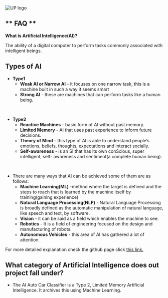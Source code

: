 <img src="https://cs.up.ac.za/static/images/headerUP.jpg" alt="UP logo">


## ** FAQ **

**What is Artificial Intelligence(AI)?**

The ability of a digital computer to perform tasks commonly associated with intelligent beings.

## **Types of AI**
- **Type1**
  - **Weak AI or Narrow AI**  - it focuses on one narrow task, this is a machine built in such a way it seems smart
  - **Strong AI** - these are machines that can perform tasks like a human being.

<br>

- **Type2**
  - **Reactive Machines** - basic form of AI without past memory.
  - **Limited Memory** - AI that uses past experience to inform future decisions. 
  - **Theory of Mind** - this type of AI is able to understand people’s emotions, beliefs, thoughts, expectations and interact socially.
  - **Self-awareness** - is an SI that has its own conScious, super intelligent, self- awareness and sentiment(a complete human being).

<br>

- There are many ways that AI can be achieved some of them are as follows:
  - **Machine Learning(ML)** -method where the target is defined and the steps to reach that is learned by the machine itself by training(gaining experience)
  - **Natural Language Processing(NLP)** - Natural Language Processing is broadly defined as the automatic manipulation of natural language, like speech and text, by software.
  - **Vision** - it can be said as a field which enables the machine to see.
  - **Robotics** - It is a field of engineering focused on the design and manufacturing  of robots.
  - **Autonomous Vehicles** - this area of AI has gathered a lot of attention.

For more detailed explanation check the github page click [this link.](https://www.google.com)
<br>

## **What category of Artificial Intelligence does out project fall under?**
 - The AI Auto Car Classifier is a Type 2, Limited Memory Artificial Intelligence. It archives this using Machine Learning.
<br>

